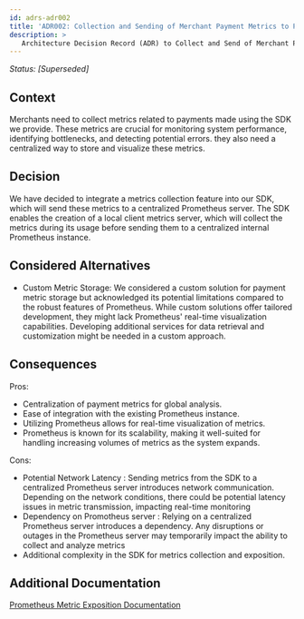 ```yaml
---
id: adrs-adr002
title: 'ADR002: Collection and Sending of Merchant Payment Metrics to Prometheus in the SDK'
description: >
   Architecture Decision Record (ADR) to Collect and Send of Merchant Payment Metrics to Prometheus in the SDK
---
```

*Status: [Superseded]*


## Context

Merchants need to collect metrics related to payments made using the SDK we provide. These metrics are crucial for monitoring system performance, 
identifying bottlenecks, and detecting potential errors. they also need a centralized way to store and visualize these metrics.

## Decision

We have decided to integrate a metrics collection feature into our  SDK, which will send these metrics to a centralized Prometheus server. 
The SDK  enables the creation of a local client metrics server, which will collect the metrics during its usage before sending them to a centralized internal Prometheus instance.

## Considered Alternatives
* Custom Metric Storage: We considered a custom solution for payment metric storage but acknowledged its potential limitations compared to the robust features of Prometheus. While custom solutions offer tailored development, they might lack Prometheus' real-time visualization capabilities. Developing additional services for data retrieval and customization might be needed in a custom approach.

## Consequences
Pros:

* Centralization of payment metrics for global analysis.
* Ease of integration with the existing Prometheus instance.
* Utilizing Prometheus allows for real-time visualization of metrics.
* Prometheus is known for its scalability, making it well-suited for handling increasing volumes of metrics as the system expands.

Cons:

* Potential Network Latency : Sending metrics from the SDK to a centralized Prometheus server introduces network communication. Depending on the network conditions, there could be potential latency issues in metric transmission, impacting real-time monitoring
* Dependency on  Promotheus server : Relying on a centralized Prometheus server introduces a dependency. Any disruptions or outages in the Prometheus server may temporarily impact the ability to collect and analyze metrics
* Additional complexity in the SDK for metrics collection and exposition.


## Additional Documentation
[Prometheus Metric Exposition Documentation](https://prometheus.io/docs/instrumenting/exposition_formats/) 
